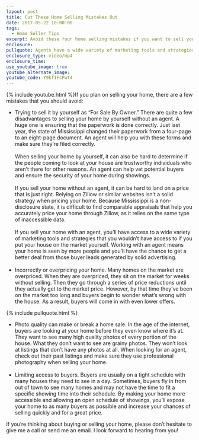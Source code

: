 ```yaml
---
layout: post
title: Cut These Home Selling Mistakes Out
date: 2017-05-22 10:00:00
tags:
  - Home Seller Tips
excerpt: Avoid these four home selling mistakes if you want to sell your home quickly and for a great price.
enclosure:
pullquote: Agents have a wide variety of marketing tools and strategies to help sell your home.
enclosure_type: video/mp4
enclosure_time:
use_youtube_image: true
youtube_alternate_image:
youtube_code: Y9kf1FcPwt4
---
```



{% include youtube.html %}If you plan on selling your home, there are a few mistakes that you should avoid:

* Trying to sell it by yourself as “For Sale By Owner.” There are quite a few disadvantages to selling your home by yourself without an agent. A huge one is ensuring that the paperwork is done correctly. Just last year, the state of Mississippi changed their paperwork from a four-page to an eight-page document. An agent will help you with these forms and make sure they’re filed correctly.
  <br>
  <br>When selling your home by yourself, it can also be hard to determine if the people coming to look at your house are trustworthy individuals who aren’t there for other reasons. An agent can help vet potential buyers and ensure the security of your home during showings.
  <br>
  <br>If you sell your home without an agent, it can be hard to land on a price that is just right. Relying on Zillow or similar websites isn’t a solid strategy when pricing your home. Because Mississippi is a non-disclosure state, it is difficult to find comparable appraisals that help you accurately price your home through Zillow, as it relies on the same type of inaccessible data.
  <br>
  <br>If you sell your home with an agent, you’ll have access to a wide variety of marketing tools and strategies that you wouldn’t have access to if you put your house on the market yourself. Working with an agent means your home is seen by more people and you’ll have the chance to get a better deal from those buyer leads generated by solid advertising.
  <br>&nbsp;
* Incorrectly or overpricing your home. Many homes on the market are overpriced. When they are overpriced, they sit on the market for weeks without selling. Then they go through a series of price reductions until they actually get to the market price. However, by that time they’ve been on the market too long and buyers begin to wonder what’s wrong with the house. As a result, buyers will come in with even lower offers.

{% include pullquote.html %}

* Photo quality can make or break a home sale. In the age of the internet, buyers are looking at your home before they even know where it’s at. They want to see many high quality photos of every portion of the house. What they don’t want to see are grainy photos. They won’t look at listings that don’t have any photos at all. When looking for an agent, check out their past listings and make sure they use professional photography when selling your home.
  <br>&nbsp;
* Limiting access to buyers. Buyers are usually on a tight schedule with many houses they need to see in a day. Sometimes, buyers fly in from out of town to see many homes and may not have the time to fit a specific showing time into their schedule. By making your home more accessible and allowing an open schedule of showings, you’ll expose your home to as many buyers as possible and increase your chances of selling quickly and for a great price.

If you’re thinking about buying or selling your home, please don’t hesitate to give me a call or send me an email. I look forward to hearing from you!